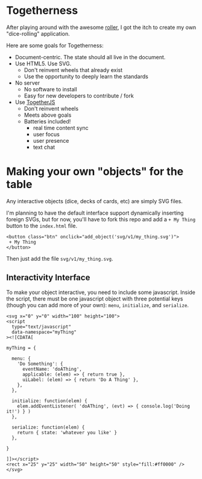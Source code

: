 # Togetherness

After playing around with the awesome
[roller](https://github.com/shanel/roller),
I got the itch to create my own "dice-rolling" application.

Here are some goals for Togetherness:

 * Document-centric.  The state should all live in the document.
 * Use HTML5. Use SVG.
   * Don't reinvent wheels that already exist
   * Use the opportunity to deeply learn the standards
 * No server
   * No software to install
   * Easy for new developers to contribute / fork
 * Use [TogetherJS](https://togetherjs.com/)
   * Don't reinvent wheels
   * Meets above goals
   * Batteries included!
     * real time content sync
     * user focus
     * user presence
     * text chat

# Making your own "objects" for the table

Any interactive objects (dice, decks of cards, etc) are simply SVG files.

I'm planning to have the default interface support dynamically inserting
foreign SVGs, but for now, you'll have to fork this repo and add
a `+ My Thing` button to the `index.html` file.

```
<button class="btn" onclick="add_object('svg/v1/my_thing.svg')">
 + My Thing
</button>
```

Then just add the file `svg/v1/my_thing.svg`.

## Interactivity Interface

To make your object interactive, you need to include some javascript.
Inside the script, there must be one javascript object with three
potential keys (though you can add more of your own): `menu`,
`initialize`, and `serialize`.


```
<svg x="0" y="0" width="100" height="100">
<script
  type="text/javascript"
  data-namespace="myThing"
><![CDATA[

myThing = {

  menu: {
    'Do Something': {
      eventName: 'doAThing',
      applicable: (elem) => { return true },
      uiLabel: (elem) => { return 'Do A Thing' },
    },
  },

  initialize: function(elem) {
    elem.addEventListener( 'doAThing', (evt) => { console.log('Doing it!') } )
  },

  serialize: function(elem) {
    return { state: 'whatever you like' }
  },

}

]]></script>
<rect x="25" y="25" width="50" height="50" style="fill:#ff0000" />
</svg>
```
